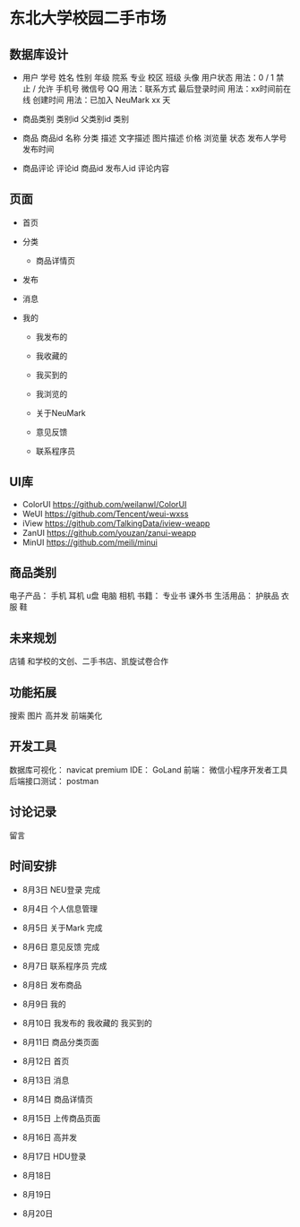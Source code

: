# 东北大学校园二手市场

## 数据库设计
* 用户
  学号 姓名 性别 年级 院系 专业 校区 班级 头像 
  用户状态		 用法：0 / 1      禁止 / 允许
  手机号 微信号 QQ 用法：联系方式 
  最后登录时间     用法：xx时间前在线
  创建时间        用法：已加入 NeuMark xx 天

* 商品类别
  类别id
  父类别id
  类别
  
* 商品
  商品id
  名称 
  分类 
  描述 文字描述 图片描述
  价格
  浏览量
  状态
  发布人学号
  发布时间
* 商品评论
  评论id
  商品id
  发布人id
  评论内容

## 页面
* 首页
* 分类
  * 商品详情页
* 发布
* 消息
* 我的

  * 我发布的
  * 我收藏的
  * 我买到的
  * 我浏览的

  * 关于NeuMark
  * 意见反馈
  * 联系程序员

## UI库
* ColorUI https://github.com/weilanwl/ColorUI
* WeUI https://github.com/Tencent/weui-wxss
* iView https://github.com/TalkingData/iview-weapp
* ZanUI https://github.com/youzan/zanui-weapp 
* MinUI https://github.com/meili/minui


## 商品类别
电子产品： 手机 耳机 u盘 电脑 相机
书籍： 专业书 课外书
生活用品： 护肤品 衣服 鞋
## 未来规划
店铺 和学校的文创、二手书店、凯旋试卷合作

## 功能拓展
搜索
图片
高并发
前端美化

## 开发工具
数据库可视化： navicat premium
IDE： GoLand
前端： 微信小程序开发者工具
后端接口测试： postman

## 讨论记录
留言

## 时间安排
* 8月3日 NEU登录 完成  
* 8月4日 个人信息管理
* 8月5日 关于Mark 完成
* 8月6日 意见反馈 完成
* 8月7日 联系程序员 完成
* 8月8日  发布商品
* 8月9日  我的
* 8月10日 我发布的 我收藏的 我买到的

* 8月11日 商品分类页面
* 8月12日 首页
* 8月13日 消息
* 8月14日 商品详情页
* 8月15日 上传商品页面
* 8月16日 高并发
* 8月17日 HDU登录
* 8月18日
* 8月19日
* 8月20日 

